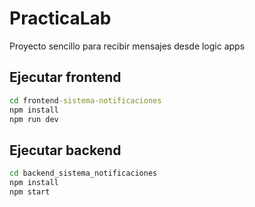 # PracticaLab
Proyecto sencillo para recibir mensajes desde logic apps

## Ejecutar frontend

```cmd
cd frontend-sistema-notificaciones
npm install
npm run dev
```
## Ejecutar backend
```cmd
cd backend_sistema_notificaciones
npm install
npm start
```
